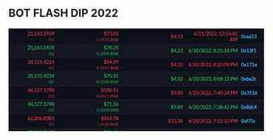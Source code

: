 ## BOT FLASH DIP 2022
![Image Bot](https://github.com/sonrasa2k/Flash_Dip_Bot/blob/main/image/botdip.png?raw=true)
